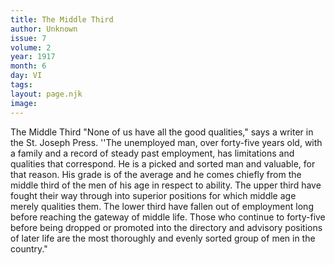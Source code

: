 ```yaml
---
title: The Middle Third
author: Unknown
issue: 7
volume: 2
year: 1917
month: 6
day: VI
tags:
layout: page.njk
image:
---
```

The Middle Third   "None of us have all the good qualities," says a writer in the St. Joseph Press. ''The unemployed man, over forty-five years old, with a family and a record of steady past employment, has limitations and qualities that correspond. He is a picked and sorted man and valuable, for that reason. His grade is of the average and he comes chiefly from the middle third of the men of his age in respect to ability. The upper third have fought their way through into superior positions for which middle age merely qualities them. The lower third have fallen out of employment long before reaching the gateway of middle life. Those who continue to forty-five before being dropped or promoted into the directory and advisory positions of later life are the most thoroughly and evenly sorted group of men in the country."   


